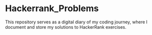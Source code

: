 # Hackerrank_Problems
This repository serves as a digital diary of my coding journey, where I document and store my solutions to HackerRank exercises.
